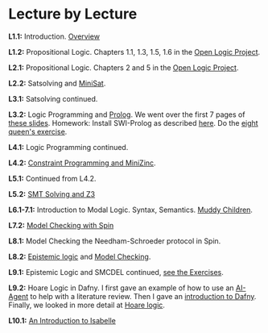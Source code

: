 # Lecture by Lecture

**L1.1:** Introduction. [Overview](overview.md)

**L1.2:** Propositional Logic. Chapters 1.1, 1.3, 1.5, 1.6 in the [Open Logic Project](https://builds.openlogicproject.org/content/propositional-logic/propositional-logic.pdf).

**L2.1:** Propositional Logic. Chapters 2 and 5 in the [Open Logic Project](https://builds.openlogicproject.org/content/propositional-logic/propositional-logic.pdf).

**L2.2:** Satsolving and [MiniSat](https://hackmd.io/@alexhkurz/BkZofOIcxl). 

**L3.1:** Satsolving continued.

**L3.2:** Logic Programming and [Prolog](https://github.com/LEAP-at-Chapman/Intro-to-Logic-Programming?tab=readme-ov-file). We went over the first 7 pages of [these slides](https://github.com/LEAP-at-Chapman/Intro-to-Logic-Programming/blob/main/slides/LP1-introduction-to-logic-programming.pdf). Homework: Install SWI-Prolog as described [here](https://github.com/LEAP-at-Chapman/Intro-to-Logic-Programming?tab=readme-ov-file). Do the [eight queen's exercise](https://github.com/LEAP-at-Chapman/Intro-to-Logic-Programming/blob/main/eight-queens.md).

**L4.1:** Logic Programming continued.

**L4.2:** [Constraint Programming and MiniZinc](https://hackmd.io/@alexhkurz/HkNBH-Kogg). 

**L5.1:** Continued from L4.2.

**L5.2:** [SMT Solving and Z3](https://leap-at-chapman.github.io/CPSC-510-Logical-Foundations-of-Computing/content/5-smt-solving.html)

**L6.1-7.1:** Introduction to Modal Logic. Syntax, Semantics. [Muddy Children](https://hackmd.io/@alexhkurz/ryD5Deg6gg).

**L7.2:** [Model Checking with Spin](https://github.com/LEAP-at-Chapman/Intro-to-Model-Checking-with-Spin)

**L8.1:** Model Checking the Needham-Schroeder protocol in Spin.

**L8.2:** [Epistemic logic](https://hackmd.io/@alexhkurz/H1YRqFCpxg) and [Model Checking](https://hackmd.io/@alexhkurz/rJ-dCMvQgl).

**L9.1:** Epistemic Logic and SMCDEL continued, [see the Exercises](https://hackmd.io/@alexhkurz/r1C3ZYrRlg).

**L9.2:** Hoare Logic in Dafny. I first gave an example of how to use an [AI-Agent](./literature/dafny-in-industry/prompts/literature-review.prompt.md) to help with a literature review. Then I gave an [introduction to Dafny](./notes/dafny.md). Finally, we looked in more detail at [Hoare logic](https://leap-at-chapman.github.io/CPSC-510-Logical-Foundations-of-Computing/content/appendix-hoare-logic.html).

**L10.1:** [An Introduction to Isabelle](https://leap-at-chapman.github.io/CPSC-510-Logical-Foundations-of-Computing/content/appendix-syllogistic-logics.html)




